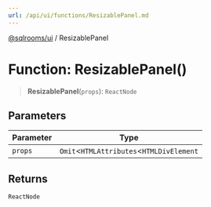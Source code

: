 ```yaml
---
url: /api/ui/functions/ResizablePanel.md
---
```

[@sqlrooms/ui](../index.md) / ResizablePanel

# Function: ResizablePanel()

> **ResizablePanel**(`props`): `ReactNode`

## Parameters

| Parameter | Type |
| ------ | ------ |
| `props` | `Omit`<`HTMLAttributes`<`HTMLDivElement` | `HTMLElement` | `HTMLObjectElement` | `HTMLMapElement` | `HTMLAnchorElement` | `HTMLButtonElement` | `HTMLFormElement` | `HTMLHeadingElement` | `HTMLImageElement` | `HTMLInputElement` | `HTMLLabelElement` | `HTMLLIElement` | `HTMLOListElement` | `HTMLParagraphElement` | `HTMLSelectElement` | `HTMLSpanElement` | `HTMLUListElement` | `HTMLAreaElement` | `HTMLAudioElement` | `HTMLBaseElement` | `HTMLQuoteElement` | `HTMLBodyElement` | `HTMLBRElement` | `HTMLCanvasElement` | `HTMLTableColElement` | `HTMLDataElement` | `HTMLDataListElement` | `HTMLModElement` | `HTMLDetailsElement` | `HTMLDialogElement` | `HTMLDListElement` | `HTMLEmbedElement` | `HTMLFieldSetElement` | `HTMLHeadElement` | `HTMLHRElement` | `HTMLHtmlElement` | `HTMLIFrameElement` | `HTMLLegendElement` | `HTMLLinkElement` | `HTMLMetaElement` | `HTMLMeterElement` | `HTMLOptGroupElement` | `HTMLOptionElement` | `HTMLOutputElement` | `HTMLPreElement` | `HTMLProgressElement` | `HTMLSlotElement` | `HTMLScriptElement` | `HTMLSourceElement` | `HTMLStyleElement` | `HTMLTableElement` | `HTMLTemplateElement` | `HTMLTableSectionElement` | `HTMLTableCellElement` | `HTMLTextAreaElement` | `HTMLTimeElement` | `HTMLTitleElement` | `HTMLTableRowElement` | `HTMLTrackElement` | `HTMLVideoElement` | `HTMLTableCaptionElement` | `HTMLMenuElement` | `HTMLPictureElement`>, `"id"` | `"onResize"`> & `object` & `object` & `RefAttributes`<`ImperativePanelHandle`> |

## Returns

`ReactNode`
